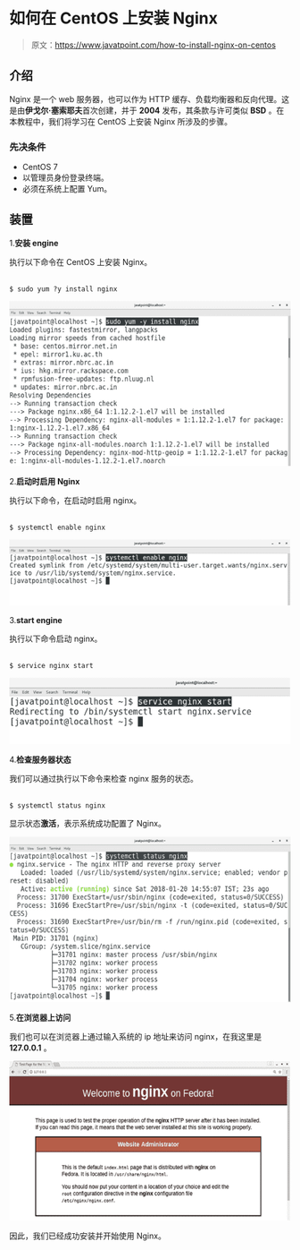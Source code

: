 # 如何在 CentOS 上安装 Nginx

> 原文：<https://www.javatpoint.com/how-to-install-nginx-on-centos>

## 介绍

Nginx 是一个 web 服务器，也可以作为 HTTP 缓存、负载均衡器和反向代理。这是由**伊戈尔·塞索耶夫**首次创建，并于 **2004** 发布，其条款与许可类似 **BSD** 。在本教程中，我们将学习在 CentOS 上安装 Nginx 所涉及的步骤。

### 先决条件

*   CentOS 7
*   以管理员身份登录终端。
*   必须在系统上配置 Yum。

## 装置

1.**安装 engine**

执行以下命令在 CentOS 上安装 Nginx。

```

$ sudo yum ?y install nginx  

```

![CentOS How to Install Nginx on CentOS](img/ad9fd7e6e15aecb52afd9c5bddc9fe60.png)

2.**启动时启用 Nginx**

执行以下命令，在启动时启用 nginx。

```

$ systemctl enable nginx 

```

![CentOS How to Install Nginx on CentOS 1](img/359d8e6b55a978b524ea163be51def56.png)

3.**start engine**

执行以下命令启动 nginx。

```

$ service nginx start 

```

![CentOS How to Install Nginx on CentOS 2](img/8d1abca982868095f4dc708984a5fceb.png)

4.**检查服务器状态**

我们可以通过执行以下命令来检查 nginx 服务的状态。

```

$ systemctl status nginx 

```

显示状态**激活**，表示系统成功配置了 Nginx。

![CentOS How to Install Nginx on CentOS 3](img/3cbc1f13d062fac8688aa3990e686f04.png)

5.**在浏览器上访问**

我们也可以在浏览器上通过输入系统的 ip 地址来访问 nginx，在我这里是 **127.0.0.1** 。

![CentOS How to Install Nginx on CentOS 4](img/c091f01224716b500ac10b4a78eb349d.png)

因此，我们已经成功安装并开始使用 Nginx。